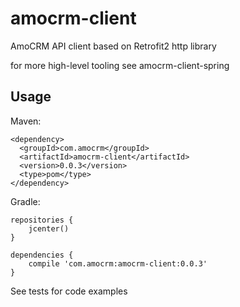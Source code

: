 # amocrm-client

AmoCRM API client based on Retrofit2 http library

for more high-level tooling see amocrm-client-spring

## Usage

Maven:

```
<dependency>
  <groupId>com.amocrm</groupId>
  <artifactId>amocrm-client</artifactId>
  <version>0.0.3</version>
  <type>pom</type>
</dependency>
```

Gradle:

```
repositories {
    jcenter()
}

dependencies {
    compile 'com.amocrm:amocrm-client:0.0.3'
}
```

See tests for code examples